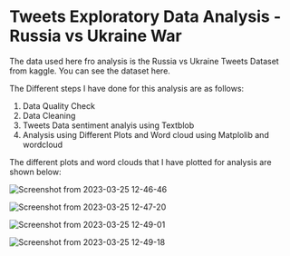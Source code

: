 # Tweets Exploratory Data Analysis - Russia vs Ukraine War

The data used here fro analysis is the Russia vs Ukraine Tweets Dataset from kaggle. You can see the dataset here.

The Different steps I have done for this analysis are as follows:

1. Data Quality Check
2. Data Cleaning
3. Tweets Data sentiment analyis using Textblob
4. Analysis using Different Plots and Word cloud using Matplolib and wordcloud

The different plots and word clouds that I have plotted for analysis are shown below:

![Screenshot from 2023-03-25 12-46-46](https://user-images.githubusercontent.com/116060493/227703920-038af3d6-4f8a-4996-99b1-6bb697ba721f.png)


![Screenshot from 2023-03-25 12-47-20](https://user-images.githubusercontent.com/116060493/227703934-659a3bad-7e43-4163-8261-0c9b6e388d6f.png)


![Screenshot from 2023-03-25 12-49-01](https://user-images.githubusercontent.com/116060493/227703938-ca7409fd-174e-4a83-9953-85c7dbb7a474.png)


![Screenshot from 2023-03-25 12-49-18](https://user-images.githubusercontent.com/116060493/227703945-d3ed51da-7417-40e2-8ed5-a7c61aafc7f5.png)





